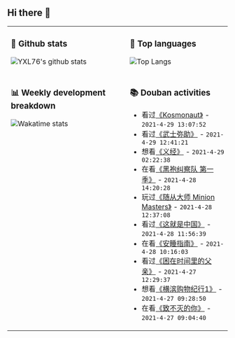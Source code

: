 ## Hi there 👋

<table>
<tr>
<td valign="top" width="54%">

### 🔭 Github stats

![YXL76's github stats](https://github-readme-stats.yxl76.vercel.app/api?username=YXL76&count_private=true&show_icons=true&include_all_commits=true&theme=tokyonight&line_height=28)

</td>

<td valign="top" width="46%">

### 🌱 Top languages

![Top Langs](https://github-readme-stats.yxl76.vercel.app/api/top-langs/?username=YXL76&layout=compact&theme=tokyonight&langs_count=10&hide=HTML,CSS,SCSS)

</td>
</tr>
<tr>
<td valign="top" width="54%">

### 📊 Weekly development breakdown

![Wakatime stats](https://github-readme-stats.yxl76.vercel.app/api/wakatime?username=YXL76&layout=compact&theme=tokyonight)


</td>
<td valign="top" width="46%">

### 📚 Douban activities

- 看过[《Kosmonaut》](http://movie.douban.com/subject/35184556/) - `2021-4-29 13:07:52`
- 看过[《武士弥助》](http://movie.douban.com/subject/30373719/) - `2021-4-29 12:41:21`
- 想看[《义经》](http://movie.douban.com/subject/1763310/) - `2021-4-29 02:22:38`
- 在看[《黑袍纠察队 第一季》](http://movie.douban.com/subject/3703650/) - `2021-4-28 14:20:28`
- 玩过[《随从大师 Minion Masters》](http://www.douban.com/game/27156838/) - `2021-4-28 12:37:08`
- 看过[《这就是中国》](http://movie.douban.com/subject/30425880/) - `2021-4-28 11:56:39`
- 在看[《安睡指南》](http://movie.douban.com/subject/35419538/) - `2021-4-28 10:16:03`
- 看过[《困在时间里的父亲》](http://movie.douban.com/subject/33432655/) - `2021-4-27 12:29:37`
- 想看[《横滨购物纪行1》](http://movie.douban.com/subject/2347138/) - `2021-4-27 09:28:50`
- 在看[《致不灭的你》](http://movie.douban.com/subject/34941837/) - `2021-4-27 09:04:40`

</td>
</tr>
</table>

<!--
**YXL76/YXL76** is a ✨ _special_ ✨ repository because its `README.md` (this file) appears on your GitHub profile.

Here are some ideas to get you started:

- 🔭 I’m currently working on ...
- 🌱 I’m currently learning ...
- 👯 I’m looking to collaborate on ...
- 🤔 I’m looking for help with ...
- 💬 Ask me about ...
- 📫 How to reach me: ...
- 😄 Pronouns: ...
- ⚡ Fun fact: ...
-->
